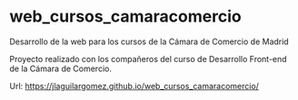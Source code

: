 # web_cursos_camaracomercio
Desarrollo de la web para los cursos de la Cámara de Comercio de Madrid

Proyecto realizado con los compañeros del curso de Desarrollo Front-end de la Cámara de Comercio.

Url: https://jlaguilargomez.github.io/web_cursos_camaracomercio/
